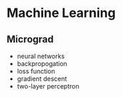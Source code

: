 # Machine Learning
## Micrograd
- neural networks
- backpropogation
- loss function
- gradient descent
- two-layer perceptron
